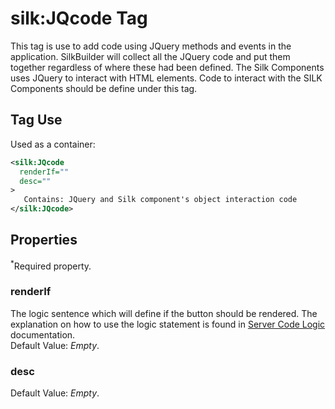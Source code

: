 # silk:JQcode Tag
This tag is use to add code using JQuery methods and events in the application. SilkBuilder will collect all the JQuery code and put them together regardless of where these had been defined. The Silk Components uses JQuery to interact with HTML elements. Code to interact with the SILK Components should be define under this tag.

## Tag Use
Used as a container:
```xml
<silk:JQcode
  renderIf=""
  desc=""
>
   Contains: JQuery and Silk component's object interaction code
</silk:JQcode>
```

## Properties 
<sup>*</sup>Required property.
### renderIf
The logic sentence which will define if the button should be rendered. The explanation on how to use the logic statement is found in <a href="how_to/server_code_logic.md">Server Code Logic</a> documentation.<br>Default Value: *Empty*.
### desc
Default Value: *Empty*.
